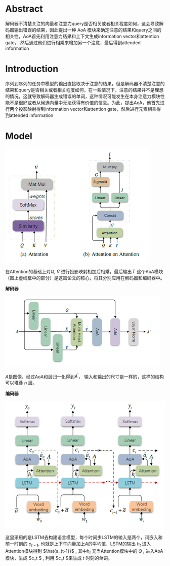 # Abstract

解码器不清楚关注的向量和注意力query是否相关或者相关程度如何，这会导致解码器输出错误的结果，因此提出一种 AoA 模块来确定注意的结果和query之间的相关性，AoA首先利用注意力结果和上下文生成information vector和attention gate， 然后通过他们进行相乘来增加另一个注意，最后得到attended information

# Introduction

序列到序列的任务中模型的输出直接取决于注意的结果，但是解码器不清楚注意的结果和query是否相关或者相关程度如何，在一些情况下，注意的结果并不是理想的情况，这就导致解码器生成错误的单词，这种情况可能发生在本身注意力模块性能不是很好或者从候选向量中无法获得有价值的信息。为此，提出AoA，他首先进行两个投影映射得到information vector和attention gate，然后进行元素相乘得到attended information

# Model

![](misc/Screenpresso/2020-04-09_20h44_52.png)

在Attention的基础上对$Q$, $\hat{V}$ 进行投影映射相加后相乘，最后输出 $\hat{I}$.  这个AoA模块（图上虚线框中的部分）是这篇论文的核心，将其分别应用在解码器和编码器中。

**解码器**

![](misc/Screenpresso/2020-04-09_20h56_04.png)

$A$是图像，经过AoA和层归一化得到$A^{'}$， 输入和输出的尺寸是一样的，这样的结构可以堆叠 $n$ 层。

**编码器**

![asa](misc/Screenpresso/2020-04-09_21h04_18.png)

这里采用的是LSTM去构建语言模型，每个时间步LSTM的输入是两个，词嵌入和前一时刻的 $c_{t-1}$, 也就是上下午向量加上$A$的平均值，LSTM的输出 $h_t$ 进入Attention模块得到 $\hat{a_{t-1}}$ , 其中$h_t$ 充当Attention模块中的 $Q$ , 进入AoA模块，生成 $c_t $ , 利用 $c_t $来生成 $t$ 时刻的单词。 